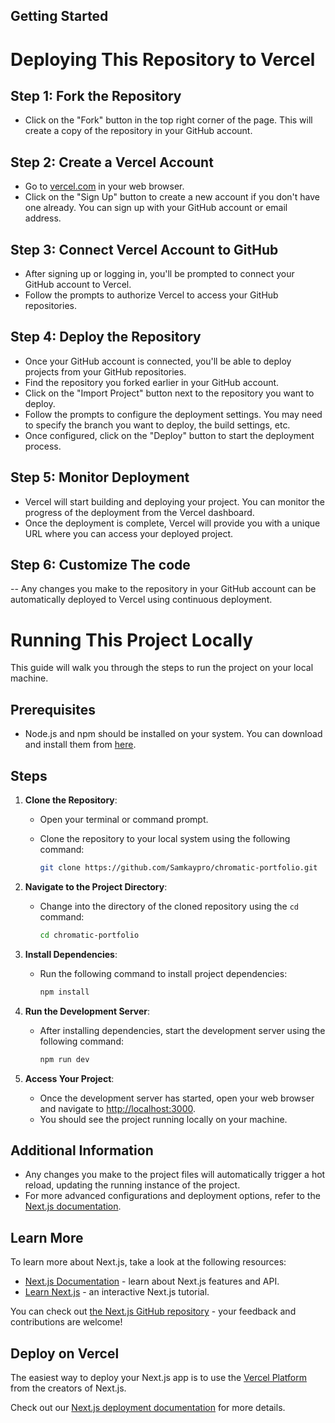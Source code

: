 
## Getting Started
# Deploying This Repository to Vercel

## Step 1: Fork the Repository
- Click on the "Fork" button in the top right corner of the page. This will create a copy of the repository in your GitHub account.

## Step 2: Create a Vercel Account
- Go to [vercel.com](https://vercel.com/) in your web browser.
- Click on the "Sign Up" button to create a new account if you don't have one already. You can sign up with your GitHub account or email address.

## Step 3: Connect Vercel Account to GitHub
- After signing up or logging in, you'll be prompted to connect your GitHub account to Vercel.
- Follow the prompts to authorize Vercel to access your GitHub repositories.

## Step 4: Deploy the Repository
- Once your GitHub account is connected, you'll be able to deploy projects from your GitHub repositories.
- Find the repository you forked earlier in your GitHub account.
- Click on the "Import Project" button next to the repository you want to deploy.
- Follow the prompts to configure the deployment settings. You may need to specify the branch you want to deploy, the build settings, etc.
- Once configured, click on the "Deploy" button to start the deployment process.

## Step 5: Monitor Deployment
- Vercel will start building and deploying your project. You can monitor the progress of the deployment from the Vercel dashboard.
- Once the deployment is complete, Vercel will provide you with a unique URL where you can access your deployed project.

## Step 6: Customize The code
-- Any changes you make to the repository in your GitHub account can be automatically deployed to Vercel using continuous deployment.

# Running This Project Locally

This guide will walk you through the steps to run the project on your local machine.

## Prerequisites

- Node.js and npm should be installed on your system. You can download and install them from [here](https://nodejs.org/).

## Steps

1. **Clone the Repository**:
   - Open your terminal or command prompt.
   - Clone the repository to your local system using the following command:

     ```bash
     git clone https://github.com/Samkaypro/chromatic-portfolio.git
     ```

2. **Navigate to the Project Directory**:
   - Change into the directory of the cloned repository using the `cd` command:

     ```bash
     cd chromatic-portfolio
     ```

3. **Install Dependencies**:
   - Run the following command to install project dependencies:

     ```bash
     npm install
     ```

4. **Run the Development Server**:
   - After installing dependencies, start the development server using the following command:

     ```bash
     npm run dev
     ```

5. **Access Your Project**:
   - Once the development server has started, open your web browser and navigate to [http://localhost:3000](http://localhost:3000).
   - You should see the project running locally on your machine.

## Additional Information

- Any changes you make to the project files will automatically trigger a hot reload, updating the running instance of the project.
- For more advanced configurations and deployment options, refer to the [Next.js documentation](https://nextjs.org/docs/getting-started).



## Learn More

To learn more about Next.js, take a look at the following resources:

- [Next.js Documentation](https://nextjs.org/docs) - learn about Next.js features and API.
- [Learn Next.js](https://nextjs.org/learn) - an interactive Next.js tutorial.

You can check out [the Next.js GitHub repository](https://github.com/vercel/next.js/) - your feedback and contributions are welcome!

## Deploy on Vercel

The easiest way to deploy your Next.js app is to use the [Vercel Platform](https://vercel.com/new?utm_medium=default-template&filter=next.js&utm_source=create-next-app&utm_campaign=create-next-app-readme) from the creators of Next.js.

Check out our [Next.js deployment documentation](https://nextjs.org/docs/deployment) for more details.
